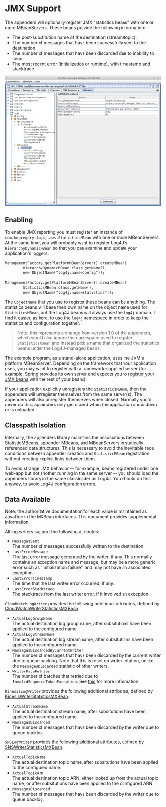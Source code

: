 # JMX Support

The appenders will optionally register JMX "statistics beans" with one or more MBeanServers.
These beans provide the following information:

* The post-substitution name of the destination (stream/topic).
* The number of messages that have been successfully sent to the destination.
* The number of messages that have been discarded due to inability to send.
* The most recent error (initialization or runtime), with timestamp and stacktrace.

![jconsole mbean view](jmx.png)


## Enabling

To enable JMX reporting you must register an instance of `com.kdgregory.log4j.aws.StatisticsMBean`
with one or more MBeanServers. At the same time, you will probably want to register Log4J's
`HierarchyDynamicMBean` so that you can examine and update your application's loggers.

```
ManagementFactory.getPlatformMBeanServer().createMBean(
        HierarchyDynamicMBean.class.getName(),
        new ObjectName("log4j:name=Config"));

ManagementFactory.getPlatformMBeanServer().createMBean(
        StatisticsMBean.class.getName(),
        new ObjectName("log4j:name=Statistics"));
```

The `ObjectName` that you use to register these beans can be anything. The statistics beans will
base their own name on the object name used for `StatisticsMBean`, but the Log4J beans will always
use the `log4j` domain. I find it easier, as here, to use the `log4j` namespace in order to keep
the statistics and configuration together.

> Note: this represents a change from version 1.0 of the appenders, which would also ignore the
  namespace used to register `StatisticsMBean` and instead pick a name that organized the
  statistics beans under the Log4J-managed beans.

The example program, as a stand-alone application, uses the JVM's platform MBeanServer. Depending on
the framework that your application uses, you may want to register with a framework-supplied server
(for example, Spring provides its own server and expects you to
[register your JMX beans](https://docs.spring.io/spring/docs/current/spring-framework-reference/integration.html#jmx)
with the rest of your beans).

If your application explicitly unregisters the `StatisticsMBean`, then the appenders will unregister
themselves from the same server(s). The appenders will also unregister themselves when closed. Normally
you'd never do this: appenders only get closed when the application shuts down or is unloaded.


## Classpath Isolation

Internally, the appenders library maintains the associations between StatisticMBeans, appender MBeans,
and MBeanServers in statically-referenced data structures. This is necessary to avoid the inevitable
race conditions between appender creation and `StatisticMBean` registration without creating explicit
links between them.

To avoid strange JMX behavior -- for example, beans registered under one web-app but not another
running in the same server -- you should load the appenders library in the same classloader as Log4J.
You should do this anyway, to avoid Log4J configuration errors.

## Data Available

Note: the authoritative documentation for each value is maintained as JavaDoc in the MXBean interfaces.
This document provides supplemental information.

All log writers support the following attributes:

* `MessagesSent`  
  The number of messages successfully written to the destination.
* `LastErrorMessage`  
  The last error message generated by the writer, if any. This normally contains an exception name and
  message, but may be a more generic error such as "initialization failure", and may not have an
  associated exception.
* `LastErrorTimestamp`  
  The time that the last writer error occurred, if any.
* `LastErrorStacktrace`  
  The stacktrace from the last writer error, if it involved an exception.

`CloudWatchLogWriter` provides the following additional attributes, defined by
[CloudWatchWriterStatisticsMXBean](../aws-shared/src/main/java/com/kdgregory/logging/aws/cloudwatch/CloudWatchWriterStatisticsMXBean.java):

* `ActualLogGroupName`  
  The actual destination log group name, after subsitutions have been applied to the configured name.
* `ActualLogStreamName`  
  The actual destination log stream name, after subsitutions have been applied to the configured name.
* `MessagesDiscardedByCurrentWriter`  
  The number of messages that have been discarded by the current writer due to queue backlog. Note that
  this is reset on writer rotation, unlike the `MessagesDiscarded` statistic of other writers.
* `WriterRaceRetries`  
  The number of batches that retried due to `InvalidSequenceTokenException`. See
  [this](cloudwatch.md#invalidsequencetokenexception-and-logstream-throttling) for more information.

`KinesisLogWriter` provides the following additional attributes, defined by
[KinesisWriterStatisticsMXBean](../aws-shared/src/main/java/com/kdgregory/logging/aws/kinesis/KinesisWriterStatisticsMXBean.java).

* `ActualStreamName`  
  The actual destination stream name, after subsitutions have been applied to the configured name.
* `MessagesDiscarded`  
  The number of messages that have been discarded by the writer due to queue backlog.

`SNSLogWriter` provides the following additional attributes, defined by
[SNSWriterStatisticsMXBean](../aws-shared/src/main/java/com/kdgregory/logging/aws/sns/SNSWriterStatisticsMXBean.java).

* `ActualTopicName`  
  The actual destination topic name, after subsitutions have been applied to the configured name.
* `ActualTopicArn`  
  The actual destination topic ARN, either looked up from the actual topic name, or after subsitutions
  have been applied to the configured ARN.
* `MessagesDiscarded`  
  The number of messages that have been discarded by the writer due to queue backlog.

